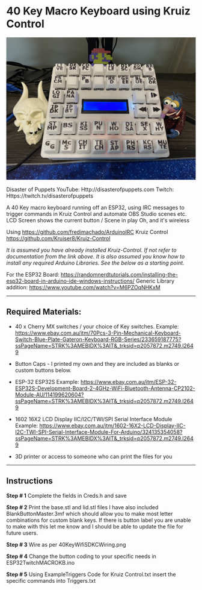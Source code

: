 # 40 Key Macro Keyboard using Kruiz Control
![GitHub Logo](Prototype.jpg)

Disaster of Puppets
YouTube: Http://disasterofpuppets.com
Twitch: Https://twitch.tv/disasterofpuppets

A 40 Key macro keyboard running off an ESP32, using IRC messages to 
trigger commands in Kruiz Control and automate OBS Studio scenes etc.
LCD Screen shows the current button / Scene in play
Oh, and it's wireless

Using https://github.com/fredimachado/ArduinoIRC
Kruiz Control https://github.com/Kruiser8/Kruiz-Control

*It is assumed you have already installed Kruiz-Control. If not refer to documentation from the link above.*
*It is also assumed you know how to install any required Arduino Libraries. See the below as a starting point.*

For the ESP32 Board: https://randomnerdtutorials.com/installing-the-esp32-board-in-arduino-ide-windows-instructions/
Generic Library addition: https://www.youtube.com/watch?v=M6PZOqNHKxM

**************************************************************************************

## Required Materials:

* 40 x Cherry MX switches / your choice of Key switches.
Example: https://www.ebay.com.au/itm/70Pcs-3-Pin-Mechanical-Keyboard-Switch-Blue-Plate-Gateron-Keyboard-RGB-Series/233659187775?ssPageName=STRK%3AMEBIDX%3AIT&_trksid=p2057872.m2749.l2649

* Button Caps - I printed my own and they are included as blanks or custom buttons below.

* ESP-32 ESP32S
Example: https://www.ebay.com.au/itm/ESP-32-ESP32S-Development-Board-2-4GHz-WiFi-Bluetooth-Antenna-CP2102-Module-AU/114199620604?ssPageName=STRK%3AMEBIDX%3AIT&_trksid=p2057872.m2749.l2649

* 1602 16X2 LCD Display IIC/I2C/TWI/SPI Serial Interface Module
Example: https://www.ebay.com.au/itm/1602-16X2-LCD-Display-IIC-I2C-TWI-SPI-Serial-Interface-Module-For-Arduino/324135354058?ssPageName=STRK%3AMEBIDX%3AIT&_trksid=p2057872.m2749.l2649

* 3D printer or access to someone who can print the files for you

**************************************************************************************
## Instructions

**Step # 1**
Complete the fields in Creds.h and save

**Step # 2**
Print the base.stl and lid.stl files
I have also included BlankButtonMaster.3mf which should allow you to make most letter combinations for custom blank keys. 
If there is button label you are unable to make with this let me know and I should be able to update the file for future users.

**Step # 3**
Wire as per 40KeyWifiSDKCWiring.png

**Step # 4**
Change the button coding to your specific needs in ESP32TwitchMACROKB.ino

**Step # 5**
Using ExampleTriggers Code for Kruiz Control.txt insert the specific commands into Triggers.txt


